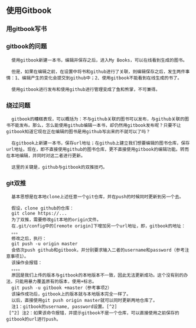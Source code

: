 ## 使用Gitbook

### 用gitbook写书

### gitbook的问题
      使用gitbook新建一本书，编辑并保存之后，进入My Books，可以在线看到生成的图书。
     
      但是，如果在编辑之前，在设置中将书和github进行了关联，则编辑保存之后，发生两件事情：1、编辑产生的变化会提交到github中；2、使用gitbook不能看到在线生成的书了。
     
      使用gitbook进行发布和使用github进行管理变成了鱼和熊掌，不可兼得。
### 绕过问题
      gitbook的糟糕表现，可以概括为：不与github关联的图书可以发布，与github关联的图书不能发布。那么，怎么能使用github编辑一本书，却仍然用gitbook发布呢？只要不让gitbook知道它现在正在编辑的图书是用github写出来的不就可以了吗？
     
      在gitbook上新建一本书，保存url地址；在github上建立我们想要编辑的图书仓库，保存url地址。现在，即不直接使用github的图书仓库，更不直接使用gitbook的编辑功能。转而在本地编辑，并同时对这二者进行更新。
      
      这里的关键是，github与gitbook的双推技巧。
      
### git双推
      基本思想是在本地clone上述任意一个git仓库，并在push的时候同时更新到另一个去。
      
      假设，clone github的仓库：
      git clone https://...
      为了双推，需要修改git本地的origin文件。
      在.git/config中的[remote origin]下增加另一个url地址，即，gitbook的地址：
      。。。
      修改之后，执行：
      git push -u origin master
      会依次push github和gitbook，并分别要求输入二者的username和password（参考注意事项1）。  
      该操作会报错：
      。。。。
      原因是我们上传的版本与gitbook的本地版本不一致，因此无法更新成功。这个没有别的办法，只能用暴力覆盖原有的版本，使用+标志。
      git push -u gitbook +master（参考事项2）
      该操作成功后，gitbook上的版本就与本地版本完全一样了。
      以后，直接使用git push origin master就可以同时更新两地仓库了。
      注1：gitbook的username, password设置。[^2]
     [^2] 注2：如果该命令报错，并提示gitbook不是一个仓库，可以直接使用之前保存的gitbook的url进行push。
      

